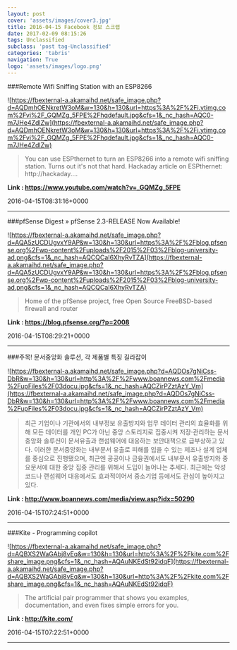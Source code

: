 ```yaml
---
layout: post
cover: 'assets/images/cover3.jpg'
title: 2016-04-15 Facebook 정보 스크랩
date: 2017-02-09 08:15:26
tags: Unclassified
subclass: 'post tag-Unclassified'
categories: 'tabris'
navigation: True
logo: 'assets/images/logo.png'
---
```


###Remote Wifi Sniffing Station with an ESP8266

![https://fbexternal-a.akamaihd.net/safe_image.php?d=AQDmhOENkretW3oM&w=130&h=130&url=https%3A%2F%2Fi.ytimg.com%2Fvi%2F_GQMZg_5FPE%2Fhqdefault.jpg&cfs=1&_nc_hash=AQC0-m7JHe4ZdlZw](https://fbexternal-a.akamaihd.net/safe_image.php?d=AQDmhOENkretW3oM&w=130&h=130&url=https%3A%2F%2Fi.ytimg.com%2Fvi%2F_GQMZg_5FPE%2Fhqdefault.jpg&cfs=1&_nc_hash=AQC0-m7JHe4ZdlZw)

>You can use ESPthernet to turn an ESP8266 into a remote wifi sniffing station. Turns out it's not that hard. Hackaday article on ESPthernet: http://hackaday....

**Link : <https://www.youtube.com/watch?v=_GQMZg_5FPE>**

2016-04-15T08:31:16+0000

---

###pfSense Digest » pfSense 2.3-RELEASE Now Available!

![https://fbexternal-a.akamaihd.net/safe_image.php?d=AQA5zUCDUgvxY9AP&w=130&h=130&url=https%3A%2F%2Fblog.pfsense.org%2Fwp-content%2Fuploads%2F2015%2F03%2Fblog-university-ad.png&cfs=1&_nc_hash=AQCQCaI6XhyRvTZA](https://fbexternal-a.akamaihd.net/safe_image.php?d=AQA5zUCDUgvxY9AP&w=130&h=130&url=https%3A%2F%2Fblog.pfsense.org%2Fwp-content%2Fuploads%2F2015%2F03%2Fblog-university-ad.png&cfs=1&_nc_hash=AQCQCaI6XhyRvTZA)

>Home of the pfSense project, free Open Source FreeBSD-based firewall and router

**Link : <https://blog.pfsense.org/?p=2008>**

2016-04-15T08:29:21+0000

---

###주목! 문서중앙화 솔루션, 각 제품별 특징 길라잡이

![https://fbexternal-a.akamaihd.net/safe_image.php?d=AQDOs7gNiCss-DbR&w=130&h=130&url=http%3A%2F%2Fwww.boannews.com%2Fmedia%2FupFiles%2F03docu.jpg&cfs=1&_nc_hash=AQCZirPZztAzY_Vm](https://fbexternal-a.akamaihd.net/safe_image.php?d=AQDOs7gNiCss-DbR&w=130&h=130&url=http%3A%2F%2Fwww.boannews.com%2Fmedia%2FupFiles%2F03docu.jpg&cfs=1&_nc_hash=AQCZirPZztAzY_Vm)

>최근 기업이나 기관에서의 내부정보 유출방지와 업무 데이터 관리의 효율화를 위해 모든 데이터를 개인 PC가 아닌 중앙 스토리지로 집중시켜 저장·관리하는 문서중앙화 솔루션이 문서유출과 랜섬웨어에 대응하는 보안대책으로 급부상하고 있다. 이러한 문서중앙화는 내부문서 유출로 피해를 입을 수 있는 제조나 설계 업체를 중심으로 진행됐으며, 최근엔 공공이나 금융권에서도 내부문서 유출방지와 중요문서에 대한 중앙 집중 관리를 위해서 도입이 늘어나는 추세다. 최근에는 악성코드나 랜섬웨어 대응에서도 효과적이어서 중소기업 등에서도 관심이 높아지고 있다.

**Link : <http://www.boannews.com/media/view.asp?idx=50290>**

2016-04-15T07:24:51+0000

---

###Kite - Programming copilot

![https://fbexternal-a.akamaihd.net/safe_image.php?d=AQBXS2WaGAbj8vEq&w=130&h=130&url=http%3A%2F%2Fkite.com%2Fshare_image.png&cfs=1&_nc_hash=AQAuNKEdSt92idqF](https://fbexternal-a.akamaihd.net/safe_image.php?d=AQBXS2WaGAbj8vEq&w=130&h=130&url=http%3A%2F%2Fkite.com%2Fshare_image.png&cfs=1&_nc_hash=AQAuNKEdSt92idqF)

>The artificial pair programmer that shows you examples, documentation, and even fixes simple errors for you.

**Link : <http://kite.com/>**

2016-04-15T07:22:51+0000

---

